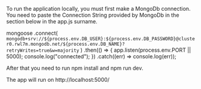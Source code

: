 To run the application locally, you must first make a MongoDb connection. 
You need to paste the Connection String provided by MongoDb in the section below in the app.js surname.

mongoose
  .connect(
    `mongodb+srv://${process.env.DB_USER}:${process.env.DB_PASSWORD}@cluster0.rwl7m.mongodb.net/${process.env.DB_NAME}?retryWrites=true&w=majority`
  )
  .then(() => {
    app.listen(process.env.PORT || 5000);
    console.log("connected");
  })
  .catch((err) => console.log(err));
  
  
  After that you need to run npm install and npm run dev.
  
  The app will run on http://localhost:5000/
